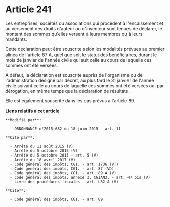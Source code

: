 # Article 241

Les entreprises, sociétés ou associations qui procèdent à l'encaissement et au versement des droits d'auteur ou d'inventeur
sont tenues de déclarer, le montant des sommes qu'elles versent à leurs membres ou à leurs mandants. 

Cette déclaration peut être souscrite selon les modalités prévues au premier alinéa de l'article 87 A, quel que soit le
statut des bénéficiaires, durant le mois de janvier de l'année civile qui suit celle au cours de laquelle ces sommes ont été
versées. 

A défaut, la déclaration est souscrite auprès de l'organisme ou de l'administration désigné par décret, au plus tard le 31
janvier de l'année civile suivant celle au cours de laquelle ces sommes ont été versées ou, par dérogation, en même temps que
la déclaration de résultats. 

Elle est également souscrite dans les cas prévus à l'article 89.

**Liens relatifs à cet article**

	**Modifié par**:

	  - ORDONNANCE n°2015-682 du 18 juin 2015 - art. 11

	**Cité par**:

	  - Arrêté du 11 août 2015 (V)
	  - Arrêté du 5 octobre 2015 (V)
	  - Arrêté du 5 octobre 2015 - art. 5 (V)
	  - Arrêté du 18 avril 2017 (V)
	  - Code général des impôts, CGI. - art. 1736 (VT)
	  - Code général des impôts, CGI. - art. 87 (VD)
	  - Code général des impôts, CGI. - art. 89 A (V)
	  - Code général des impôts, annexe 3, CGIAN3. - art. 47 bis (V)
	  - Livre des procédures fiscales - art. L82 A (V)

	**Cite**:

	  - Code général des impôts, CGI. - art. 89
